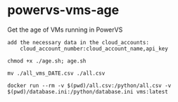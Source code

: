 # powervs-vms-age
Get the age of VMs running in PowerVS

```
add the necessary data in the cloud_accounts:
    cloud_account_number:cloud_account_name,api_key

chmod +x ./age.sh; age.sh

mv ./all_vms_DATE.csv ./all.csv

docker run --rm -v $(pwd)/all.csv:/python/all.csv -v $(pwd)/database.ini:/python/database.ini vms:latest
```